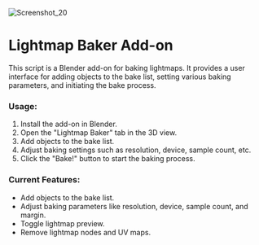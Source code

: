 ![Screenshot_20](https://github.com/FairplexVR/lightmap_baker/assets/31825109/6a2cacd8-4361-4156-af0a-ee477eace423)

# Lightmap Baker Add-on

This script is a Blender add-on for baking lightmaps. It provides a user interface for adding objects to the bake list, setting various baking parameters, and initiating the bake process.

### Usage:

1. Install the add-on in Blender.
2. Open the "Lightmap Baker" tab in the 3D view.
3. Add objects to the bake list.
4. Adjust baking settings such as resolution, device, sample count, etc.
5. Click the "Bake!" button to start the baking process.

### Current Features:

- Add objects to the bake list.
- Adjust baking parameters like resolution, device, sample count, and margin.
- Toggle lightmap preview.
- Remove lightmap nodes and UV maps.
